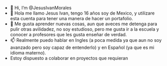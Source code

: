 - 👋 Hi, I’m @JesusIvanMorales
- 👀 Hola me llamo Jesus Ivan, tengo 16 años soy de Mexico, y utilizare esta cuenta para tener una manera de hacer un portafolio.
- 🌱 Me gusta aprender nuevas cosas, aun que aveces me detenga para pulir otras avilidadez, no soy estudioso, pero me gusta ir a la escuela y conocer a profesores que les gusta enseñar de verdad.
- 📫 Realmente puedo hablar en Ingles (a poca medida ya que aun no soy avanzado pero soy capaz de entenderlo) y en Español (ya que es mi idioma materno).
- Estoy dispuesto a colaborar en proyectos que requieran 

